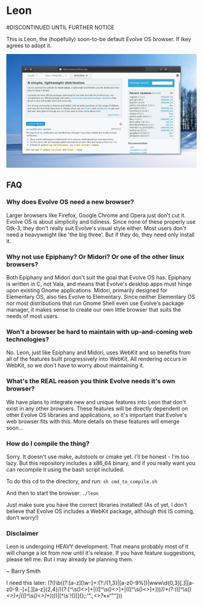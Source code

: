 Leon
====

#DISCONTINUED UNTIL FURTHER NOTICE

This is Leon, the (hopefully) soon-to-be default Evolve OS browser. If Ikey agrees to adopt it.

![alt tag](https://raw.githubusercontent.com/zesterer/browser/master/git-stuff/Screenshot%20from%202015-01-07%2021:03:30.png)

## FAQ

### Why does Evolve OS need a new browser?

Larger browsers like Firefox, Google Chrome and Opera just don't cut it. Evolve OS is about simplicity and tidiness. Since none of these properly use Gtk-3, 
they don't really suit Evolve's visual style either. Most users don't need a heavyweight like 'the big three'. But if they do, they need only install it.

### Why not use Epiphany? Or Midori? Or one of the other linux browsers?

Both Epiphany and Midori don't suit the goal that Evolve OS has. Epiphany is written in C, not Vala, and means that Evolve's desktop apps must hinge upon 
existing Gnome applications. Midori, primarily designed for Elementary OS, also ties Evolve to Elementary. Since neither Elementary OS nor most distributions 
that run Gnome Shell even use Evolve's package manager, it makes sense to create our own little browser that suits the needs of most users.

### Won't a browser be hard to maintain with up-and-coming web technologies?

No. Leon, just like Epiphany and Midori, uses WebKit and so benefits from all of the features built progressively into WebKit. All rendering occurs in WebKit, 
so we don't have to worry about maintaining it.

### What's the REAL reason you think Evolve needs it's own browser?

We have plans to integrate new and unique features into Leon that don't exist in any other browsers. These features will be directly dependent on other Evolve 
OS libraries and applications, so it's important that Evolve's web browser fits with this. More details on these features will emerge soon...

### How do I compile the thing?

Sorry. It doesn't use make, autotools or cmake yet. I'll be honest - I'm too lazy. But this repository includes a x86_64 binary, and if you really want you can 
recompile it using the bash script included.

To do this cd to the directory, and run:
`sh cmd_to_compile.sh`

And then to start the browser:
`./leon`

Just make sure you have the correct libraries installed! (As of yet, I don't believe that Evolve OS includes a WebKit package, although this IS coming, don't 
worry!)

### Disclaimer

Leon is undergoing HEAVY development. That means probably most of it will change a lot from now until it's release. If you have feature suggestions, please tell me. But I may already be planning them.

~ Barry Smith


I need this later:
(?i)\b((?:[a-z][\w-]+:(?:/{1,3}|[a-z0-9%])|www\d{0,3}[.]|[a-z0-9.\-]+[.][a-z]{2,4}/)(?:[^\s()<>]+|\(([^\s()<>]+|(\([^\s()<>]+\)))*\))+(?:\(([^\s()<>]+|(\([^\s()<>]+\)))*\)|[^\s`!()\[\]{};:'".,<>?«»“”‘’]))
